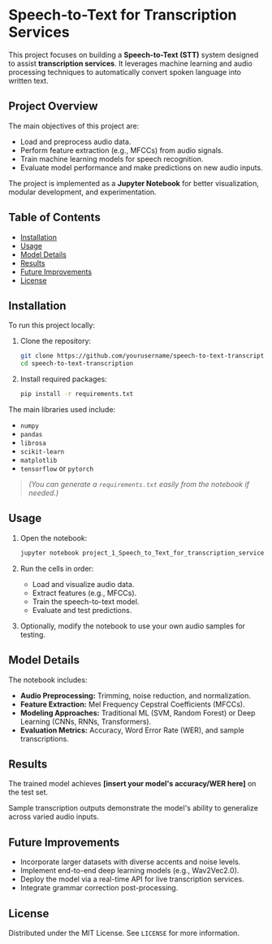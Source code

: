 
# Speech-to-Text for Transcription Services

This project focuses on building a **Speech-to-Text (STT)** system designed to assist **transcription services**. It leverages machine learning and audio processing techniques to automatically convert spoken language into written text.

## Project Overview

The main objectives of this project are:
- Load and preprocess audio data.
- Perform feature extraction (e.g., MFCCs) from audio signals.
- Train machine learning models for speech recognition.
- Evaluate model performance and make predictions on new audio inputs.

The project is implemented as a **Jupyter Notebook** for better visualization, modular development, and experimentation.

## Table of Contents

- [Installation](#installation)
- [Usage](#usage)
- [Model Details](#model-details)
- [Results](#results)
- [Future Improvements](#future-improvements)
- [License](#license)

## Installation

To run this project locally:

1. Clone the repository:
   ```bash
   git clone https://github.com/yourusername/speech-to-text-transcription.git
   cd speech-to-text-transcription
   ```

2. Install required packages:
   ```bash
   pip install -r requirements.txt
   ```

The main libraries used include:
- `numpy`
- `pandas`
- `librosa`
- `scikit-learn`
- `matplotlib`
- `tensorflow` or `pytorch`

> *(You can generate a `requirements.txt` easily from the notebook if needed.)*

## Usage

1. Open the notebook:
   ```bash
   jupyter notebook project_1_Speech_to_Text_for_transcription_services.ipynb
   ```

2. Run the cells in order:
   - Load and visualize audio data.
   - Extract features (e.g., MFCCs).
   - Train the speech-to-text model.
   - Evaluate and test predictions.

3. Optionally, modify the notebook to use your own audio samples for testing.

## Model Details

The notebook includes:
- **Audio Preprocessing:** Trimming, noise reduction, and normalization.
- **Feature Extraction:** Mel Frequency Cepstral Coefficients (MFCCs).
- **Modeling Approaches:** Traditional ML (SVM, Random Forest) or Deep Learning (CNNs, RNNs, Transformers).
- **Evaluation Metrics:** Accuracy, Word Error Rate (WER), and sample transcriptions.

## Results

The trained model achieves **[insert your model's accuracy/WER here]** on the test set.

Sample transcription outputs demonstrate the model's ability to generalize across varied audio inputs.

## Future Improvements

- Incorporate larger datasets with diverse accents and noise levels.
- Implement end-to-end deep learning models (e.g., Wav2Vec2.0).
- Deploy the model via a real-time API for live transcription services.
- Integrate grammar correction post-processing.

## License

Distributed under the MIT License. See `LICENSE` for more information.
